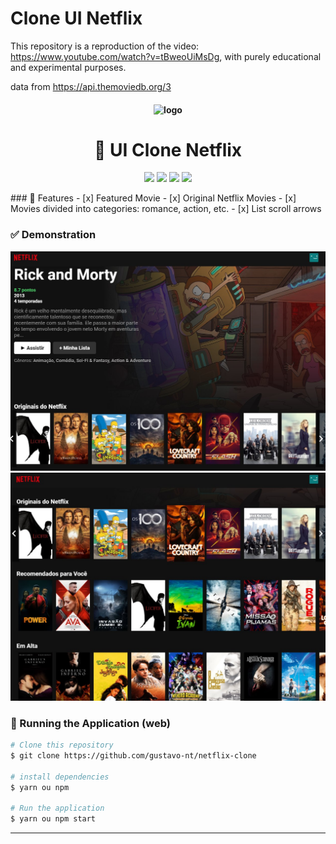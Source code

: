 # Clone UI Netflix

This repository is a reproduction of the video: https://www.youtube.com/watch?v=tBweoUiMsDg, with purely educational and experimental purposes. 

data from https://api.themoviedb.org/3

<h4 align="center">
  <img src="https://logodownload.org/wp-content/uploads/2014/10/netflix-logo-2.png" alt="logo" height="75"/>
</h4>

<h1 align="center">
    🚀 UI Clone Netflix
</h1>


<p align="center">
  <img src="https://img.shields.io/badge/react%20version-16.8.0-informational"/>
  <img src="https://img.shields.io/badge/next%20version-latest-important" />
  <img src="https://img.shields.io/badge/last%20commit-february-blue" />
  <img src="https://img.shields.io/badge/license-MIT-success"/>
</p>
### 📎 Features 
- [x] Featured Movie
- [x] Original Netflix Movies
- [x] Movies divided into categories: romance, action, etc.
- [x] List scroll arrows


### ✅ Demonstration
![Screenshot_1](/imgs/Screenshot_1.jpg "Screenshot_1")![Screenshot_2](/imgs/Screenshot_2.jpg "Screenshot_2")

### 📗 Running the Application (web)

```bash
# Clone this repository
$ git clone https://github.com/gustavo-nt/netflix-clone

# install dependencies
$ yarn ou npm

# Run the application
$ yarn ou npm start
```

<hr/>
